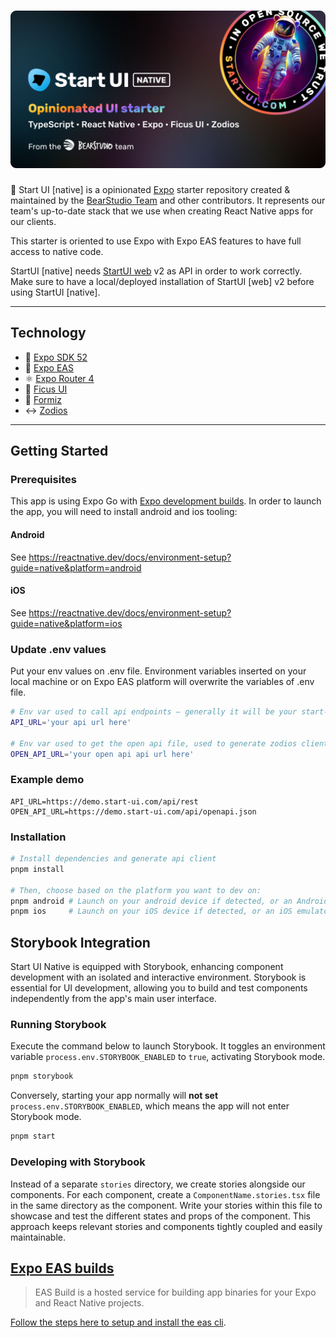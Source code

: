 <h1 align="center"><img src="assets/thumbnail.png" alt="Start UI Native" /></h1>

🚀 Start UI [native] is a opinionated [Expo](https://expo.dev/) starter repository created & maintained by the [BearStudio Team](https://www.bearstudio.fr/team) and other contributors.
It represents our team's up-to-date stack that we use when creating React Native apps for our clients.

This starter is oriented to use Expo with Expo EAS features to have full access to native code.

StartUI [native] needs [StartUI web](https://github.com/BearStudio/start-ui-web) v2 as API in order to work correctly.  
Make sure to have a local/deployed installation of StartUI [web] v2 before using StartUI [native].

---

## Technology

- 🚀 [Expo SDK 52](https://expo.dev/)
- 📱 [Expo EAS](https://expo.dev/eas)
- ⚛️ [Expo Router 4](https://expo.github.io/router/docs/)
- 🌿 [Ficus UI](https://ficus-ui.com/)
- 🐜 [Formiz](https://formiz-react.com/)
- ↔ [Zodios](https://www.zodios.org/)

---

## Getting Started

### Prerequisites

This app is using Expo Go with [Expo development builds](https://docs.expo.dev/workflow/overview/#development-builds). In order to launch the app, you will need to install android and ios tooling:

#### Android

See https://reactnative.dev/docs/environment-setup?guide=native&platform=android

#### iOS

See https://reactnative.dev/docs/environment-setup?guide=native&platform=ios

### Update .env values

Put your env values on .env file. Environment variables inserted on your local machine or on Expo EAS platform will overwrite the variables of .env file.

```bash
# Env var used to call api endpoints — generally it will be your start-ui-web api url
API_URL='your api url here'

# Env var used to get the open api file, used to generate zodios client
OPEN_API_URL='your open api api url here'
```

### Example demo
```env
API_URL=https://demo.start-ui.com/api/rest
OPEN_API_URL=https://demo.start-ui.com/api/openapi.json
```

### Installation

```bash
# Install dependencies and generate api client
pnpm install

# Then, choose based on the platform you want to dev on:
pnpm android # Launch on your android device if detected, or an Android emulator
pnpm ios     # Launch on your iOS device if detected, or an iOS emulator
```

## Storybook Integration

Start UI Native is equipped with Storybook, enhancing component development with an isolated and interactive environment. Storybook is essential for UI development, allowing you to build and test components independently from the app's main user interface.

### Running Storybook

Execute the command below to launch Storybook. It toggles an environment variable `process.env.STORYBOOK_ENABLED` to `true`, activating Storybook mode.

```bash
pnpm storybook
```

Conversely, starting your app normally will **not set** `process.env.STORYBOOK_ENABLED`, which means the app will not enter Storybook mode.

```bash
pnpm start
```

### Developing with Storybook

Instead of a separate `stories` directory, we create stories alongside our components. For each component, create a `ComponentName.stories.tsx` file in the same directory as the component. Write your stories within this file to showcase and test the different states and props of the component. This approach keeps relevant stories and components tightly coupled and easily maintainable.


## [Expo EAS builds](https://docs.expo.dev/build/introduction/)

> EAS Build is a hosted service for building app binaries for your Expo and React Native projects.

[Follow the steps here to setup and install the eas cli](https://docs.expo.dev/build/setup/#prerequisites).

